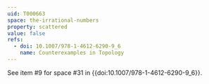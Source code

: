 ```yaml
---
uid: T000663
space: the-irrational-numbers
property: scattered
value: false
refs:
  - doi: 10.1007/978-1-4612-6290-9_6
    name: Counterexamples in Topology
---
```

See item #9 for space #31 in {{doi:10.1007/978-1-4612-6290-9_6}}.
